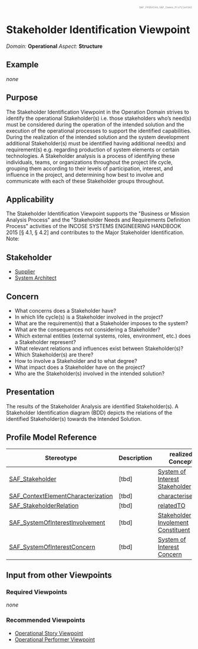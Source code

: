 <div style="text-align: right; font-family: courier; color:gray;font-size: 50%">SAF_FFDS#244,SAF_Cameo_Profile#343</div>

# Stakeholder Identification Viewpoint
*Domain:* **Operational** *Aspect:* **Structure**
## Example
*none*
## Purpose
The Stakeholder Identification Viewpoint in the Operation Domain strives to identify the operational Stakeholder(s) i.e. those stakeholders who’s need(s) must be considered during the operation of the intended solution and the execution of the operational processes to support the identified capabilities. During the realization of the intended solution and the system development additional Stakeholder(s) must be identified having additional need(s) and requirement(s) e.g. regarding production of system elements or certain technologies. 
A Stakeholder analysis is a process of identifying these individuals, teams, or organizations throughout the project life cycle, grouping them according to their levels of participation, interest, and influence in the project, and determining how best to involve and communicate with each of these Stakeholder groups throughout.
## Applicability
The Stakeholder Identification Viewpoint supports the "Business or Mission Analysis Process" and the "Stakeholder Needs and Requirements Definition Process" activities of the INCOSE SYSTEMS ENGINEERING HANDBOOK 2015 [§ 4.1, § 4.2] and contributes to the Major Stakeholder Identification.
Note:
## Stakeholder
* [Supplier](../stakeholders.md#Supplier)
* [System Architect](../stakeholders.md#System-Architect)
## Concern
* What concerns does a Stakeholder have?
* In which life cycle(s) is a Stakeholder involved in the project?
* What are the requirement(s) that a Stakeholder imposes to the system?
* What are the consequences not considering a Stakeholder?
* Which external entities (external systems, roles, environment, etc.) does a Stakeholder represent?
* What relevant relations and influences exist between Stakeholder(s)?
* Which Stakeholder(s) are there?
* How to involve a Stakeholder and to what degree?
* What impact does a Stakeholder have on the project?
* Who are the Stakeholder(s) involved in the intended solution?
## Presentation
The results of the Stakeholder Analysis are identified Stakeholder(s). A Stakeholder Identification diagram (BDD) depicts the relations of the identified Stakeholder(s) towards the Intended Solution.

## Profile Model Reference
|Stereotype | Description|realized Concept
|---|---|---|
|[SAF_Stakeholder](../stereotypes.md#SAF_Stakeholder)|[tbd]|[System of Interest Stakeholder](../concepts.md#System-of-Interest-Stakeholder)|
|[SAF_ContextElementCharacterization](../stereotypes.md#SAF_ContextElementCharacterization)|[tbd]|[characterisedBY](../concepts.md#characterisedBY)|
|[SAF_StakeholderRelation](../stereotypes.md#SAF_StakeholderRelation)|[tbd]|[relatedTO](../concepts.md#relatedTO)|
|[SAF_SystemOfInterestInvolvement](../stereotypes.md#SAF_SystemOfInterestInvolvement)|[tbd]|[Stakeholder Involement Constituent](../concepts.md#Stakeholder-Involement-Constituent)|
|[SAF_SystemOfInterestConcern](../stereotypes.md#SAF_SystemOfInterestConcern)|[tbd]|[System of Interest Concern](../concepts.md#System-of-Interest-Concern)|
## Input from other Viewpoints
### Required Viewpoints
*none*
### Recommended Viewpoints
* [Operational Story Viewpoint](Operational-Story-Viewpoint.md)
* [Operational Performer Viewpoint](Operational-Performer-Viewpoint.md)
